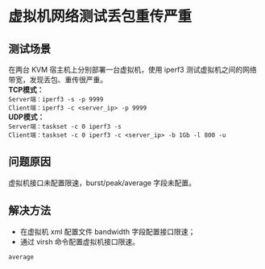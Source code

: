 # 虚拟机网络测试丢包重传严重
## 测试场景
在两台 KVM 宿主机上分别部署一台虚拟机，使用 iperf3 测试虚拟机之间的网络带宽，发现丢包、重传很严重。  
**TCP模式：**  
`Server端：iperf3 -s -p 9999`  
`Client端：iperf3 -c <server_ip> -p 9999`  
**UDP模式：**  
`Server端：taskset -c 0 iperf3 -s`  
`Client端：taskset -c 0 iperf3 -c <server_ip> -b 1Gb -l 800 -u`  
## 问题原因  
虚拟机接口未配置限速，burst/peak/average 字段未配置。
## 解决方法  
- 在虚拟机 xml 配置文件 bandwidth 字段配置接口限速；
- 通过 virsh 命令配置虚拟机接口限速。  
```
average 
```